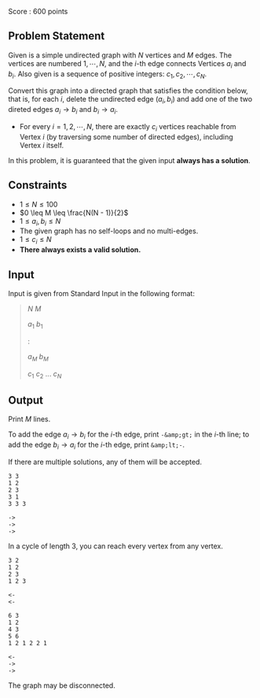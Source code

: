 Score : $600$ points

## Problem Statement

Given is a simple undirected graph with $N$ vertices and $M$ edges. The vertices are numbered $1, \cdots, N$, and the $i$-th edge connects Vertices $a_i$ and $b_i$.
Also given is a sequence of positive integers: $c_1, c_2, \cdots, c_N$.

Convert this graph into a directed graph that satisfies the condition below, that is, for each $i$, delete the undirected edge $(a_i, b_i)$ and add one of the two direted edges $a_i \to b_i$ and $b_i \to a_i$.

- For every $i = 1, 2, \cdots, N$, there are exactly $c_i$ vertices reachable from Vertex $i$ (by traversing some number of directed edges), including Vertex $i$ itself.

In this problem, it is guaranteed that the given input **always has a solution**.

## Constraints

- $1 \leq N \leq 100$
- $0 \leq M \leq \frac{N(N - 1)}{2}$
- $1 \leq a_i, b_i \leq N$
- The given graph has no self-loops and no multi-edges.
- $1 \leq c_i \leq N$
- **There always exists a valid solution.**

## Input

Input is given from Standard Input in the following format:

> $N$ $M$
> 
> $a_1$ $b_1$
> 
> $:$
> 
> $a_M$ $b_M$
> 
> $c_1$ $c_2$ $...$ $c_N$

## Output

Print $M$ lines.

To add the edge $a_i \to b_i$ for the $i$-th edge, print `-&amp;gt;` in the $i$-th line; to add the edge $b_i \to a_i$ for the $i$-th edge, print `&amp;lt;-`.

If there are multiple solutions, any of them will be accepted.

```input1
3 3
1 2
2 3
3 1
3 3 3
```

```output1
->
->
->
```

In a cycle of length $3$, you can reach every vertex from any vertex.

```input2
3 2
1 2
2 3
1 2 3
```

```output2
<-
<-
```

```input3
6 3
1 2
4 3
5 6
1 2 1 2 2 1
```

```output3
<-
->
->
```

The graph may be disconnected.